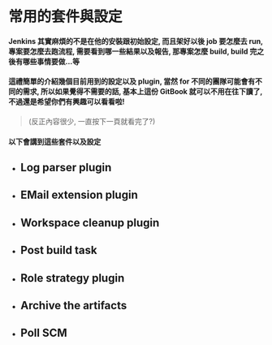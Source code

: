 常用的套件與設定
====

#### Jenkins 其實麻煩的不是在他的安裝跟初始設定, 而且架好以後 job 要怎麼去 run, 專案要怎麼去跑流程, 需要看到哪一些結果以及報告, 那專案怎麼 build, build 完之後有哪些事情要做...等

#### 這禮簡單的介紹幾個目前用到的設定以及 plugin, 當然 for 不同的團隊可能會有不同的需求, 所以如果覺得不需要的話, 基本上這份 GitBook 就可以不用在往下讀了, 不過還是希望你們有興趣可以看看啦!

> (反正內容很少, 一直按下一頁就看完了?)

#### 以下會講到這些套件以及設定

* ## Log parser plugin
* ## EMail extension plugin
* ## Workspace cleanup plugin
* ## Post build task
* ## Role strategy plugin
* ## Archive the artifacts
* ## Poll SCM